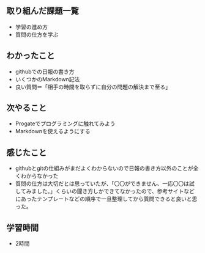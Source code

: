 ## 取り組んだ課題一覧
- 学習の進め方
- 質問の仕方を学ぶ
## わかったこと
- githubでの日報の書き方
- いくつかのMarkdown記法
- 良い質問＝「相手の時間を取らずに自分の問題の解決まで至る」
## 次やること
- Progateでプログラミングに触れてみよう
- Markdownを使えるようにする
## 感じたこと
- githubとgitの仕組みがまだよくわからないので日報の書き方以外のことが全くわからなかった
- 質問の仕方は大切だとは思っていたが、「〇〇ができません、一応〇〇は試してみました。」くらいの聞き方しかできてなかったので、参考サイトなどにあったテンプレートなどの順序で一旦整理してから質問できると良いと思った。
## 学習時間
- 2時間
